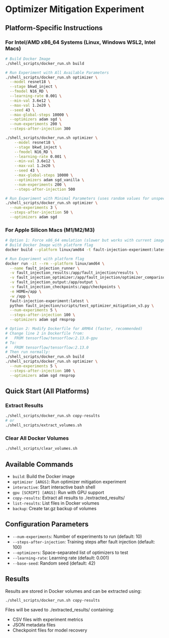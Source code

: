# Optimizer Mitigation Experiment

## Platform-Specific Instructions

### For Intel/AMD x86_64 Systems (Linux, Windows WSL2, Intel Macs)
```bash
# Build Docker Image
./shell_scripts/docker_run.sh build

# Run Experiment with All Available Parameters
./shell_scripts/docker_run.sh optimizer \
  --model resnet18 \
  --stage bkwd_inject \
  --fmodel N16_RD \
  --learning-rate 0.001 \
  --min-val 3.6e12 \
  --max-val 1.2e20 \
  --seed 43 \
  --max-global-steps 10000 \
  --optimizers adam sgd \
  --num-experiments 200 \
  --steps-after-injection 300

./shell_scripts/docker_run.sh optimizer \
    --model resnet18 \
    --stage bkwd_inject \
    --fmodel N16_RD \
    --learning-rate 0.001 \
    --min-val 3.6e12 \
    --max-val 1.2e20 \
    --seed 43 \
    --max-global-steps 10000 \
    --optimizers adam sgd_vanilla \
    --num-experiments 200 \
    --steps-after-injection 500

# Run Experiment with Minimal Parameters (uses random values for unspecified)
./shell_scripts/docker_run.sh optimizer \
  --num-experiments 3 \
  --steps-after-injection 50 \
  --optimizers adam sgd
```

### For Apple Silicon Macs (M1/M2/M3)
```bash
# Option 1: Force x86_64 emulation (slower but works with current image)
# Build Docker Image with platform flag
docker build --platform linux/amd64 -t fault-injection-experiment:latest .

# Run Experiment with platform flag
docker run -it --rm --platform linux/amd64 \
  --name fault_injection_runner \
  -v fault_injection_results:/app/fault_injection/results \
  -v fault_injection_optimizer:/app/fault_injection/optimizer_comparison_results \
  -v fault_injection_output:/app/output \
  -v fault_injection_checkpoints:/app/checkpoints \
  -e HOME=/app \
  -w /app \
  fault-injection-experiment:latest \
  python fault_injection/scripts/test_optimizer_mitigation_v3.py \
  --num-experiments 5 \
  --steps-after-injection 100 \
  --optimizers adam sgd rmsprop

# Option 2: Modify Dockerfile for ARM64 (faster, recommended)
# Change line 2 in Dockerfile from:
#   FROM tensorflow/tensorflow:2.13.0-gpu
# To:
#   FROM tensorflow/tensorflow:2.13.0
# Then run normally:
./shell_scripts/docker_run.sh build
./shell_scripts/docker_run.sh optimizer \
  --num-experiments 5 \
  --steps-after-injection 100 \
  --optimizers adam sgd rmsprop
```

## Quick Start (All Platforms)

### Extract Results
```bash
./shell_scripts/docker_run.sh copy-results
# or
./shell_scripts/extract_volumes.sh
```

### Clear All Docker Volumes
```bash
./shell_scripts/clear_volumes.sh
```

## Available Commands

- `build`: Build the Docker image
- `optimizer [ARGS]`: Run optimizer mitigation experiment
- `interactive`: Start interactive bash shell
- `gpu [SCRIPT] [ARGS]`: Run with GPU support
- `copy-results`: Extract all results to ./extracted_results/
- `list-results`: List files in Docker volumes
- `backup`: Create tar.gz backup of volumes

## Configuration Parameters

- `--num-experiments`: Number of experiments to run (default: 10)
- `--steps-after-injection`: Training steps after fault injection (default: 100)
- `--optimizers`: Space-separated list of optimizers to test
- `--learning-rate`: Learning rate (default: 0.001)
- `--base-seed`: Random seed (default: 42)

## Results

Results are stored in Docker volumes and can be extracted using:
```bash
./shell_scripts/docker_run.sh copy-results
```

Files will be saved to ./extracted_results/ containing:
- CSV files with experiment metrics
- JSON metadata files
- Checkpoint files for model recovery
